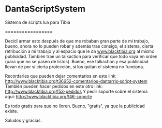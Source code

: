 DantaScriptSystem
=================

Sistema de scripts lua para Tibia

=================

Decidí armar esto después de que me robaban gran parte de mi trabajo, bueno, ahora no lo pueden robar y además trae consigo, el sistema, cierta retribución a mi trabajo y al espacio que le da www.blacktibia.org al mismo: publicidad. También trae un talkaction para verificar que todo vaya en orden (para que no se pasen de listos).
Bueno, ese talkaction y esa publicidad llevan de por sí cierta protección, si los quitan el sistema no funciona.

Recordarles que pueden dejar comentarios en este link: http://www.blacktibia.org/t36652-comentarios-dantarrix-script-system
También pueden hacer pedidos en este otro link: http://www.blacktibia.org/f53-pedidos
Y pedir soporte sobre el sistema aquí: http://www.blacktibia.org/f46-soporte

Es todo gratis para que no lloren. Bueno, "gratis", ya que la publicidad existe.


Saludos y gracias.
